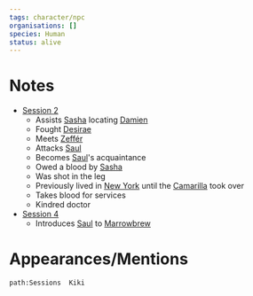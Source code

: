 ```yaml
---
tags: character/npc
organisations: []
species: Human
status: alive
---
```


# Notes
- [Session 2](../../Sessions/Session%202.md#)
	- Assists [Sasha](../PCs/Sasha.md#) locating [Damien](./Damien%20Hausberg.md#)
	- Fought [Desirae](./Desirae.md#)
	- Meets [Zeffér](../PCs/Zeff%C3%A9r.md#)
	- Attacks [Saul](../PCs/Saul.md#)
	- Becomes [Saul](../PCs/Saul.md#)'s acquaintance
	- Owed a blood by [Sasha](../PCs/Sasha.md#)
	- Was shot in the leg
	- Previously lived in [New York](../../Places/New%20York/index.md#) until the [Camarilla](../../Organisations/Camarilla.md#) took over
	- Takes blood for services
	- Kindred doctor
- [Session 4](../../Sessions/Session%204.md#)
	- Introduces [Saul](../PCs/Saul.md#) to [Marrowbrew](../../Items/Marrowbrew.md#)
# Appearances/Mentions


```query
path:Sessions  Kiki
```
